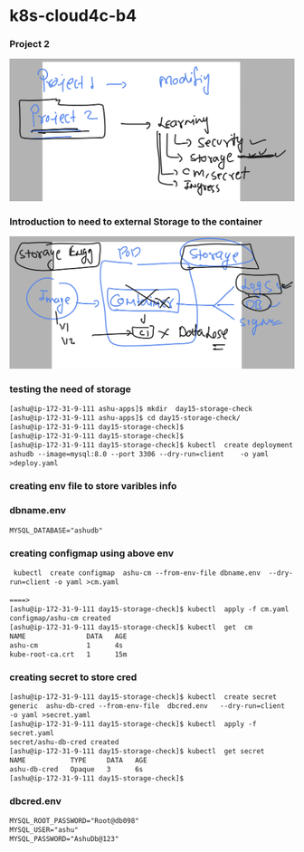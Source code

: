 # k8s-cloud4c-b4

### Project 2

<img src="pro.png">

### Introduction to need to external Storage to the container 

<img src="contst.png">

### testing the need of storage

```
[ashu@ip-172-31-9-111 ashu-apps]$ mkdir  day15-storage-check 
[ashu@ip-172-31-9-111 ashu-apps]$ cd day15-storage-check/
[ashu@ip-172-31-9-111 day15-storage-check]$ 
[ashu@ip-172-31-9-111 day15-storage-check]$ 
[ashu@ip-172-31-9-111 day15-storage-check]$ kubectl  create deployment  ashudb --image=mysql:8.0 --port 3306 --dry-run=client    -o yaml >deploy.yaml
```

### creating env file to store varibles info 
### dbname.env

```
MYSQL_DATABASE="ashudb"
```

### creating configmap using above env

```
 kubectl  create configmap  ashu-cm --from-env-file dbname.env  --dry-run=client -o yaml >cm.yaml

====>
[ashu@ip-172-31-9-111 day15-storage-check]$ kubectl  apply -f cm.yaml 
configmap/ashu-cm created
[ashu@ip-172-31-9-111 day15-storage-check]$ kubectl  get  cm 
NAME               DATA   AGE
ashu-cm            1      4s
kube-root-ca.crt   1      15m
```

### creating secret to store cred

```
[ashu@ip-172-31-9-111 day15-storage-check]$ kubectl  create secret  generic  ashu-db-cred --from-env-file  dbcred.env   --dry-run=client  -o yaml >secret.yaml 
[ashu@ip-172-31-9-111 day15-storage-check]$ kubectl  apply -f secret.yaml 
secret/ashu-db-cred created
[ashu@ip-172-31-9-111 day15-storage-check]$ kubectl  get secret
NAME           TYPE     DATA   AGE
ashu-db-cred   Opaque   3      6s
[ashu@ip-172-31-9-111 day15-storage-check]$ 
```

### dbcred.env

```
MYSQL_ROOT_PASSWORD="Root@db098"
MYSQL_USER="ashu"
MYSQL_PASSWORD="AshuDb@123"
```
